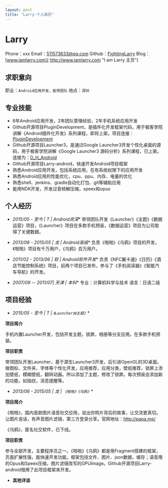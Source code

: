 ```yaml
---
layout: post
title: "Larry-个人简历"
---
```

# Larry
Phone：xxx											Email：511573633@qq.com
Github：[FightingLarry](https://github.com/FightingLarry)								Blog：[www.iamlarry.com]( http://www.iamlarry.com "I am Larry 主页")
## 求职意向

职业：`Android应用开发，能带团队`						地点：`深圳`

## 专业技能

- 6年Android应用开发，2年团队管理经验，2年手机系统应用开发
- Github开源项目PluginDevelopment，是插件化开发框架代码，用于极客学院讲解《Android插件化开发》系列课程，即将上架。项目连接：[PluginDevelopment](https://github.com/FightingLarry/PluginDevelopment)
- Github开源项目Launcher3，是通过Google Launcher3开发个性化桌面的源码，用于极客学院讲解《Google Launcher3 源码分析》系列课程，已上架。连接为：[D_H_Android](http://my.jikexueyuan.com/0yqagaXgV/record/)
- Github开源项目Larry-android，快速开发Android项目框架
- 熟悉Android应用开发，包括系统应用，在有系统权限下的应用开发
- 熟悉Android应用的性能优化，cpu、ppu、内存、电量的优化
- 熟悉shell、jenkins、gradle自动化打包、git等辅助应用
- 能用NDK开发，开发过音频解压缩，speex和opus

## 个人经历

- **2015/05 - 至今 | T* | Android资深**
  带领团队开发《Launcher》《主题》《数据运营》项目，《Launcher》项目在多款手机预装，《数据运营》项目为公司取得了关键数据。

- **2013/06 - 2015/05 | 龙* | Android高级**
  负责《啪啪》《乌鸦》项目的开发，《啪啪》项目有千万用户，《乌鸦》百万用户。

- **2011/02 - 2013/06 | 软* | Android软件开发**
  负责《NFC翼卡通》《日历》《酒店节能控制系统》项目，前两个项目已发布，参与了《手机阅读器》《智能汽车导航》的开发。

- **2007/09 -- 2011/07| 天津* | 本科**
  专业：计算机科学与技术							语言：日语二级


## 项目经验

- **2015/05 - 至今 | T* | `《Launcher》《主题》`**

**项目简介**

  手机内置Launcher开发，包括开发主题，锁屏，相册等分支应用。在多款手机预装。

**项目职责**

  带领团队开发Launcher，基于源生Launcher3开发，后引进OpenGL的3D桌面。做图标、文件夹、字体等个性化开发，应用推荐，应用分类，壁纸推荐，锁屏上添加壁纸，模糊壁纸，翻转动画。所以添加了主题，修改了锁屏。每次预装会添加新的功能，如指纹，消息提醒等。

- **2013/06 - 2015/05 | 龙* | `《啪啪》《乌鸦》`**

**项目简介**

  《啪啪》，国内首款图片语音社交应用，说出你照片背后的故事，让交流更真切。让图片说话，有声音图片滤镜，第三方登录分享。官网地址：http://papa.me/

  《乌鸦》，匿名社交软件，已下线。

**项目职责**

  参与全部开发，主要程序员之一。《啪啪》《乌鸦》都是用Fragment搭建的框架，页面扩展性强，能快速开发功能。框架包括文件、图片、json数据，缓存；语音用的Opus和Speex压缩，图片滤镜改写的GPUImage。Github开源项目Larry-android借用了此项目框架来开发。

- **其他详谈**

  ​